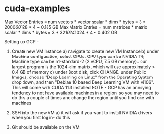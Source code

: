 # cuda-examples

Max Vector Entries = num vectors * vector scalar * dims * bytes = 3 * 2000*60*128 * 4 ~ 0.185 GB
Max Matrix Entries = num matrices * matrix scalar * dims * bytes = 3 * 32*1024*1024 * 4 ~ 0.402 GB


Setting up GCP -

1) Create new VM Instance
   a) navigate to create new VM Instance
   b) under Machine configuration, select GPUs. GPU type can be NVIDIA T4; Machine type can be n1-standard-2 (2 vCPU, 7.5 GB memory).. our largest program is the 1024-dim matrix, which will use approximately > 0.4 GB of memory
   c) under Boot disk, click CHANGE. under Public Images, choose "Deep Learning on Linux" from the Operating System drop down, and then "Debian 10 based Deep Learning VM with M106". This will come with CUDA 11.3 installed
NOTE - GCP has an annoying tendency to not have available machines in a region, so you may need to do this a couple of times and change the region until you find one with machines

2) SSH into the new VM
   a) it will ask if you want to install NVIDIA drivers when you first log in- do this


2) Git should be available on the VM